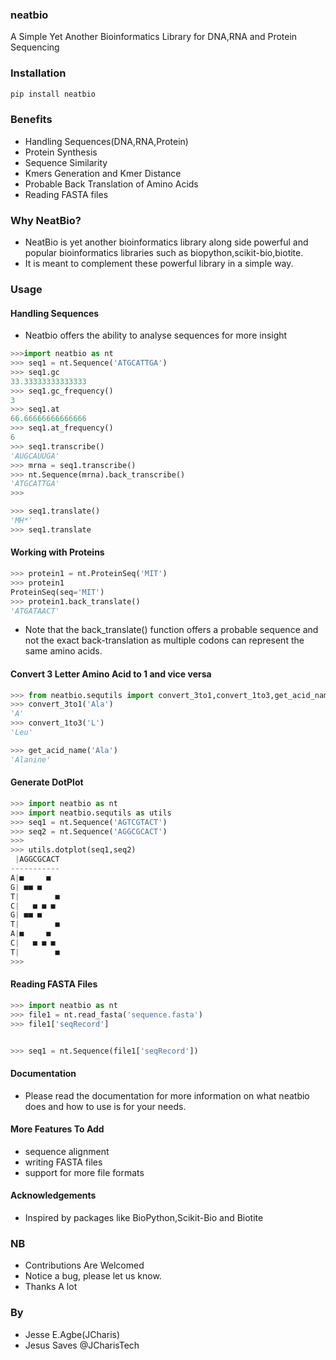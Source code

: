 ### neatbio
A Simple Yet Another Bioinformatics Library for DNA,RNA and Protein Sequencing

### Installation
```bash
pip install neatbio
```

### Benefits
+ Handling Sequences(DNA,RNA,Protein)
+ Protein Synthesis
+ Sequence Similarity
+ Kmers Generation and Kmer Distance
+ Probable Back Translation of Amino Acids
+ Reading FASTA files

### Why NeatBio?
+ NeatBio is yet another bioinformatics library along side powerful and popular bioinformatics libraries such as biopython,scikit-bio,biotite.
+ It is meant to complement these powerful library in a simple way.


### Usage
#### Handling Sequences
+ Neatbio offers the ability to analyse sequences for more insight

```python
>>>import neatbio as nt
>>> seq1 = nt.Sequence('ATGCATTGA')
>>> seq1.gc
33.33333333333333
>>> seq1.gc_frequency()
3
>>> seq1.at
66.66666666666666
>>> seq1.at_frequency()
6
>>> seq1.transcribe()
'AUGCAUUGA'
>>> mrna = seq1.transcribe()
>>> nt.Sequence(mrna).back_transcribe()
'ATGCATTGA'
>>> 

>>> seq1.translate()
'MH*'
>>> seq1.translate
```

#### Working with Proteins
```python
>>> protein1 = nt.ProteinSeq('MIT')
>>> protein1
ProteinSeq(seq='MIT')
>>> protein1.back_translate()
'ATGATAACT'

```
+ Note that the back_translate() function offers a probable sequence and not the exact
back-translation as multiple codons can represent the same amino acids.

#### Convert 3 Letter Amino Acid to 1 and vice versa
```python
>>> from neatbio.sequtils import convert_3to1,convert_1to3,get_acid_name
>>> convert_3to1('Ala')
'A'
>>> convert_1to3('L')
'Leu'

>>> get_acid_name('Ala')
'Alanine'
```

#### Generate DotPlot
```python
>>> import neatbio as nt 
>>> import neatbio.sequtils as utils
>>> seq1 = nt.Sequence('AGTCGTACT')
>>> seq2 = nt.Sequence('AGGCGCACT')
>>> 
>>> utils.dotplot(seq1,seq2)
 |AGGCGCACT
-----------
A|■     ■  
G| ■■ ■    
T|        ■
C|   ■ ■ ■ 
G| ■■ ■    
T|        ■
A|■     ■  
C|   ■ ■ ■ 
T|        ■
>>> 

```

#### Reading FASTA Files
```python
>>> import neatbio as nt 
>>> file1 = nt.read_fasta('sequence.fasta')
>>> file1['seqRecord']


>>> seq1 = nt.Sequence(file1['seqRecord'])
```


#### Documentation
+ Please read the documentation for more information on what neatbio does and how to use is for your needs.

#### More Features To Add
+ sequence alignment
+ writing FASTA files
+ support for more file formats



#### Acknowledgements
   + Inspired by packages like BioPython,Scikit-Bio and Biotite

### NB
+ Contributions Are Welcomed
+ Notice a bug, please let us know.
+ Thanks A lot

### By
+ Jesse E.Agbe(JCharis)
+ Jesus Saves @JCharisTech
